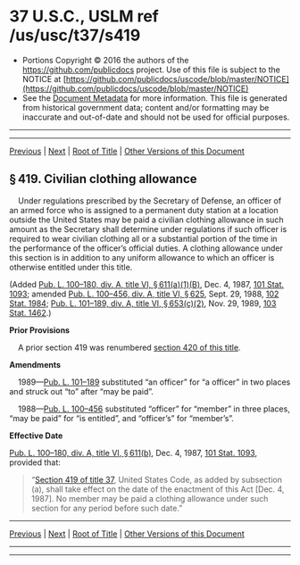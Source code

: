 ---
---

# 37 U.S.C., USLM ref /us/usc/t37/s419

* Portions Copyright © 2016 the authors of the https://github.com/publicdocs project.
  Use of this file is subject to the NOTICE at [https://github.com/publicdocs/uscode/blob/master/NOTICE](https://github.com/publicdocs/uscode/blob/master/NOTICE)
* See the [Document Metadata](././../../../..//README.md) for more information.
  This file is generated from historical government data; content and/or formatting may be inaccurate and out-of-date and should not be used for official purposes.

----------
----------

[Previous](./../../../..//us/usc/t37/ch7/m__us_usc_t37_s418.md) | [Next](./../../../..//us/usc/t37/ch7/m__us_usc_t37_s420.md) | [Root of Title](./../../../../) | [Other Versions of this Document](https://publicdocs.github.io/go/links?ns=uslm&ref=%2Fus%2Fusc%2Ft37%2Fs419)

## § 419. Civilian clothing allowance

    Under regulations prescribed by the Secretary of Defense, an officer of an armed force who is assigned to a permanent duty station at a location outside the United States may be paid a civilian clothing allowance in such amount as the Secretary shall determine under regulations if such officer is required to wear civilian clothing all or a substantial portion of the time in the performance of the officer’s official duties. A clothing allowance under this section is in addition to any uniform allowance to which an officer is otherwise entitled under this title.

(Added [Pub. L. 100–180, div. A, title VI, § 611(a)(1)(B)][/us/pl/100/180/s611/a/1/B], Dec. 4, 1987, [101 Stat. 1093][/us/stat/101/1093]; amended [Pub. L. 100–456, div. A, title VI, § 625][/us/pl/100/456/s625], Sept. 29, 1988, [102 Stat. 1984][/us/stat/102/1984]; [Pub. L. 101–189, div. A, title VI, § 653(c)(2)][/us/pl/101/189/s653/c/2], Nov. 29, 1989, [103 Stat. 1462][/us/stat/103/1462].)

 __Prior Provisions__ 

    A prior section 419 was renumbered [section 420 of this title][/us/usc/t37/s420].

 __Amendments__ 

    1989—[Pub. L. 101–189][/us/pl/101/189] substituted “an officer” for “a officer” in two places and struck out “to” after “may be paid”.

    1988—[Pub. L. 100–456][/us/pl/100/456] substituted “officer” for “member” in three places, “may be paid” for “is entitled”, and “officer’s” for “member’s”.

 __Effective Date__ 

[Pub. L. 100–180, div. A, title VI, § 611(b)][/us/pl/100/180/s611/b], Dec. 4, 1987, [101 Stat. 1093][/us/stat/101/1093], provided that: 

> “[Section 419 of title 37][/us/usc/t37/s419], United States Code, as added by subsection (a), shall take effect on the date of the enactment of this Act \[Dec. 4, 1987\]. No member may be paid a clothing allowance under such section for any period before such date.”

----------

[Previous](./../../../..//us/usc/t37/ch7/m__us_usc_t37_s418.md) | [Next](./../../../..//us/usc/t37/ch7/m__us_usc_t37_s420.md) | [Root of Title](./../../../../) | [Other Versions of this Document](https://publicdocs.github.io/go/links?ns=uslm&ref=%2Fus%2Fusc%2Ft37%2Fs419)

----------
----------

[/us/pl/100/180/s611/a/1/B]: https://publicdocs.github.io/go/links?ns=uslm&ref=%2Fus%2Fpl%2F100%2F180%2Fs611%2Fa%2F1%2FB
[/us/stat/101/1093]: https://publicdocs.github.io/go/links?ns=uslm&ref=%2Fus%2Fstat%2F101%2F1093
[/us/pl/100/456/s625]: https://publicdocs.github.io/go/links?ns=uslm&ref=%2Fus%2Fpl%2F100%2F456%2Fs625
[/us/stat/102/1984]: https://publicdocs.github.io/go/links?ns=uslm&ref=%2Fus%2Fstat%2F102%2F1984
[/us/pl/101/189/s653/c/2]: https://publicdocs.github.io/go/links?ns=uslm&ref=%2Fus%2Fpl%2F101%2F189%2Fs653%2Fc%2F2
[/us/stat/103/1462]: https://publicdocs.github.io/go/links?ns=uslm&ref=%2Fus%2Fstat%2F103%2F1462
[/us/usc/t37/s420]: https://publicdocs.github.io/go/links?ns=uslm&ref=%2Fus%2Fusc%2Ft37%2Fs420
[/us/pl/101/189]: https://publicdocs.github.io/go/links?ns=uslm&ref=%2Fus%2Fpl%2F101%2F189
[/us/pl/100/456]: https://publicdocs.github.io/go/links?ns=uslm&ref=%2Fus%2Fpl%2F100%2F456
[/us/pl/100/180/s611/b]: https://publicdocs.github.io/go/links?ns=uslm&ref=%2Fus%2Fpl%2F100%2F180%2Fs611%2Fb
[/us/stat/101/1093]: https://publicdocs.github.io/go/links?ns=uslm&ref=%2Fus%2Fstat%2F101%2F1093
[/us/usc/t37/s419]: https://publicdocs.github.io/go/links?ns=uslm&ref=%2Fus%2Fusc%2Ft37%2Fs419


